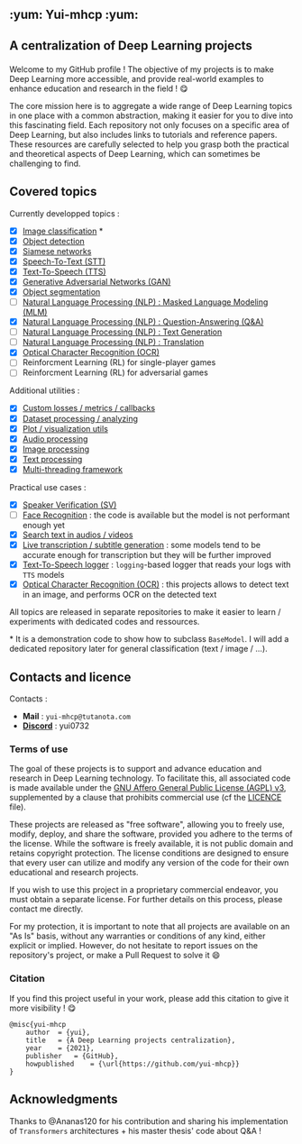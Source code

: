 <h2 aligne = "center">
<p> :yum: Yui-mhcp :yum: </p>
</h2>

<h2 aligne = "center">
<p> A centralization of Deep Learning projects </p>
</h2>


Welcome to my GitHub profile ! The objective of my projects is to make Deep Learning more accessible, and provide real-world examples to enhance education and research in the field ! :yum:

The core mission here is to aggregate a wide range of Deep Learning topics in one place with a common abstraction, making it easier for you to dive into this fascinating field. Each repository not only focuses on a specific area of Deep Learning, but also includes links to tutorials and reference papers. These resources are carefully selected to help you grasp both the practical and theoretical aspects of Deep Learning, which can sometimes be challenging to find.

## Covered topics

Currently developped topics : 
- [x] [Image classification](https://github.com/yui-mhcp/base_dl_project) \*
- [x] [Object detection](https://github.com/yui-mhcp/detection)
- [x] [Siamese networks](https://github.com/yui-mhcp/siamese_networks)
- [x] [Speech-To-Text (STT)](https://github.com/yui-mhcp/speech_to_text)
- [x] [Text-To-Speech (TTS)](https://github.com/yui-mhcp/text_to_speech)
- [x] [Generative Adversarial Networks (GAN)](https://github.com/yui-mhcp/generation)
- [x] [Object segmentation](https://github.com/yui-mhcp/detection)
- [ ] [Natural Language Processing (NLP) : Masked Language Modeling (MLM)](https://github.com/yui-mhcp/nlp)
- [x] [Natural Language Processing (NLP) : Question-Answering (Q&A)](https://github.com/yui-mhcp/nlp)
- [ ] [Natural Language Processing (NLP) : Text Generation](https://github.com/yui-mhcp/nlp)
- [ ] [Natural Language Processing (NLP) : Translation](https://github.com/yui-mhcp/nlp)
- [x] [Optical Character Recognition (OCR)](https://github.com/yui-mhcp/ocr)
- [ ] Reinforcment Learning (RL) for single-player games
- [ ] Reinforcment Learning (RL) for adversarial games

Additional utilities : 
- [x] [Custom losses / metrics / callbacks](https://github.com/yui-mhcp/base_dl_project)
- [x] [Dataset processing / analyzing](https://github.com/yui-mhcp/base_dl_project)
- [x] [Plot / visualization utils](https://github.com/yui-mhcp/data_processing)
- [x] [Audio processing](https://github.com/yui-mhcp/data_processing)
- [x] [Image processing](https://github.com/yui-mhcp/data_processing)
- [x] [Text processing](https://github.com/yui-mhcp/data_processing)
- [x] [Multi-threading framework](https://github.com/yui-mhcp/data_processing)

Practical use cases :
- [x] [Speaker Verification (SV)](https://github.com/yui-mhcp/siamese_networks)
- [ ] [Face Recognition](https://github.com/yui-mhcp/siamese_networks) : the code is available but the model is not performant enough yet
- [x] [Search text in audios / videos](https://github.com/yui-mhcp/speech_to_text)
- [x] [Live transcription / subtitle generation](https://github.com/yui-mhcp/speech_to_text) : some models tend to be accurate enough for transcription but they will be further improved
- [x] [Text-To-Speech logger](https://github.com/yui-mhcp/text_to_speech) : `logging`-based logger that reads your logs with `TTS` models
- [x] [Optical Character Recognition (OCR)](https://github.com/yui-mhcp/ocr) : this projects allows to detect text in an image, and performs OCR on the detected text

All topics are released in separate repositories to make it easier to learn / experiments with dedicated codes and ressources.

\* It is a demonstration code to show how to subclass `BaseModel`. I will add a dedicated repository later for general classification (text / image / ...). 


## Contacts and licence

Contacts :
- **Mail** : `yui-mhcp@tutanota.com`
- **[Discord](https://discord.com)** : yui0732

### Terms of use

The goal of these projects is to support and advance education and research in Deep Learning technology. To facilitate this, all associated code is made available under the [GNU Affero General Public License (AGPL) v3](AGPLv3.licence), supplemented by a clause that prohibits commercial use (cf the [LICENCE](LICENCE) file).

These projects are released as "free software", allowing you to freely use, modify, deploy, and share the software, provided you adhere to the terms of the license. While the software is freely available, it is not public domain and retains copyright protection. The license conditions are designed to ensure that every user can utilize and modify any version of the code for their own educational and research projects.

If you wish to use this project in a proprietary commercial endeavor, you must obtain a separate license. For further details on this process, please contact me directly.

For my protection, it is important to note that all projects are available on an "As Is" basis, without any warranties or conditions of any kind, either explicit or implied. However, do not hesitate to report issues on the repository's project, or make a Pull Request to solve it :smile: 

### Citation

If you find this project useful in your work, please add this citation to give it more visibility ! :yum:

```
@misc{yui-mhcp
    author  = {yui},
    title   = {A Deep Learning projects centralization},
    year    = {2021},
    publisher   = {GitHub},
    howpublished    = {\url{https://github.com/yui-mhcp}}
}
```


## Acknowledgments

Thanks to @Ananas120 for his contribution and sharing his implementation of `Transformers` architectures + his master thesis' code about Q&A !
